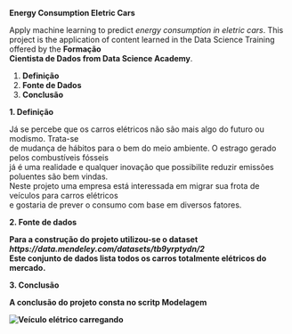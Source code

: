 
<strong>Energy Consumption Eletric Cars</strong>
	
<p> Apply machine learning to predict <em>energy consumption in eletric cars</em>.
This project is the application of content learned in the Data Science Training offered by the <strong>Formação<br>
Cientista de Dados from Data Science Academy</strong>.</p>

<ol>
	<li><strong>Definição</strong></li>
	<li><strong>Fonte de Dados</strong></li>
	<li><strong>Conclusão</strong></li>
</ol>

<strong>1. Definição</strong>
<p>Já se percebe que os carros elétricos não são mais algo do futuro ou modismo. Trata-se <br>
de mudança de hábitos para o bem do meio ambiente. O estrago gerado pelos combustíveis fósseis<br>
já é uma realidade e qualquer inovação que possibilite reduzir emissões poluentes são bem vindas.<br>
Neste projeto uma empresa está interessada em migrar sua frota de veículos para carros elétricos<br>
e gostaria de prever o consumo com base em diversos fatores.</p>

<strong>2. Fonte de dados</storng>
<p>Para a construção do projeto utilizou-se o dataset <em>https://data.mendeley.com/datasets/tb9yrptydn/2</em><br>
Este conjunto de dados lista todos os carros totalmente elétricos do mercado.</p>

<strong>3. Conclusão</strong>
<p>A conclusão do projeto consta no scritp Modelagem</p>

<img src="projeto-01-v3.jpg" alt="Veículo elétrico carregando">











